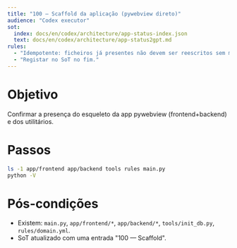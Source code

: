 ```yaml
---
title: "100 — Scaffold da aplicação (pywebview direto)"
audience: "Codex executor"
sot:
  index: docs/en/codex/architecture/app-status-index.json
  text: docs/en/codex/architecture/app-status2gpt.md
rules:
  - "Idempotente: ficheiros já presentes não devem ser reescritos sem motivo."
  - "Registar no SoT no fim."
---
```


# Objetivo
Confirmar a presença do esqueleto da app pywebview (frontend+backend) e dos utilitários.

# Passos
```bash
ls -1 app/frontend app/backend tools rules main.py
python -V
```

# Pós-condições
- Existem: `main.py`, `app/frontend/*`, `app/backend/*`, `tools/init_db.py`, `rules/domain.yml`.
- SoT atualizado com uma entrada "100 — Scaffold".

